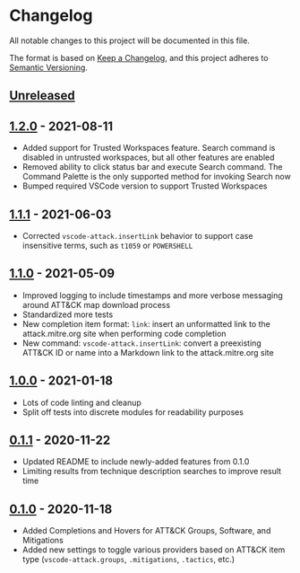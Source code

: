 # Changelog

All notable changes to this project will be documented in this file.

The format is based on [Keep a Changelog](https://keepachangelog.com/en/1.0.0/),
and this project adheres to [Semantic Versioning](https://semver.org/spec/v2.0.0.html).

## [Unreleased]

## [1.2.0] - 2021-08-11

- Added support for Trusted Workspaces feature. Search command is disabled in untrusted workspaces, but all other features are enabled
- Removed ability to click status bar and execute Search command. The Command Palette is the only supported method for invoking Search now
- Bumped required VSCode version to support Trusted Workspaces

## [1.1.1] - 2021-06-03

- Corrected `vscode-attack.insertLink` behavior to support case insensitive terms, such as `t1059` or `POWERSHELL`

## [1.1.0] - 2021-05-09

- Improved logging to include timestamps and more verbose messaging around ATT&CK map download process
- Standardized more tests
- New completion item format: `link`: insert an unformatted link to the attack.mitre.org site when performing code completion
- New command: `vscode-attack.insertLink`: convert a preexisting ATT&CK ID or name into a Markdown link to the attack.mitre.org site

## [1.0.0] - 2021-01-18

- Lots of code linting and cleanup
- Split off tests into discrete modules for readability purposes

## [0.1.1] - 2020-11-22

- Updated README to include newly-added features from 0.1.0
- Limiting results from technique description searches to improve result time

## [0.1.0] - 2020-11-18

- Added Completions and Hovers for ATT&CK Groups, Software, and Mitigations
- Added new settings to toggle various providers based on ATT&CK item type (`vscode-attack.groups`, `.mitigations`, `.tactics`, etc.)

[Unreleased]: https://github.com/redcanaryco/vscode-attack/compare/v1.2.0...HEAD
[1.2.0]: https://github.com/redcanaryco/vscode-attack/compare/v1.1.1...v1.2.0
[1.1.1]: https://github.com/redcanaryco/vscode-attack/compare/v1.1.0...v1.1.1
[1.1.0]: https://github.com/redcanaryco/vscode-attack/compare/v1.0.0...v1.1.0
[1.0.0]: https://github.com/redcanaryco/vscode-attack/compare/v0.1.1...v1.0.0
[0.1.1]: https://github.com/redcanaryco/vscode-attack/compare/v0.1.0...v0.1.1
[0.1.0]: https://github.com/redcanaryco/vscode-attack/commit/0e439fa94b7f762462d6144b5e4445f9dfbf175a
